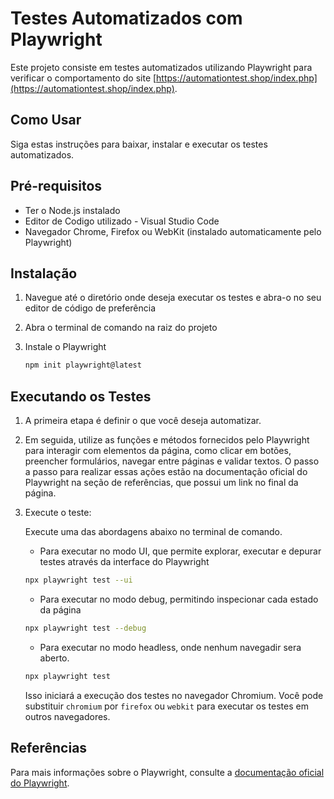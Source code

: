 # Testes Automatizados com Playwright

Este projeto consiste em testes automatizados utilizando Playwright para verificar o comportamento do site [https://automationtest.shop/index.php](https://automationtest.shop/index.php).

## Como Usar

Siga estas instruções para baixar, instalar e executar os testes automatizados.

## Pré-requisitos

- Ter o Node.js instalado
- Editor de Codigo utilizado - Visual Studio Code
- Navegador Chrome, Firefox ou WebKit (instalado automaticamente pelo Playwright)

## Instalação

1. Navegue até o diretório onde deseja executar os testes e abra-o no seu editor de código de preferência
   
2. Abra o terminal de comando na raiz do projeto
   
3. Instale o Playwright

   ```bash
   npm init playwright@latest
   ```

## Executando os Testes

1.  A primeira etapa é definir o que você deseja automatizar.

2.  Em seguida, utilize as funções e métodos fornecidos pelo Playwright para interagir com elementos da página, como clicar em botões, preencher formulários, navegar entre páginas e validar textos. O passo a passo para realizar essas ações estão na documentação oficial do Playwright na seção de referências, que possui um link no final da página.


3. Execute o teste:

   Execute uma das abordagens abaixo no terminal de comando.

   - Para executar no modo UI, que permite explorar, executar e depurar testes através da interface do Playwright

   ```bash
   npx playwright test --ui
   ```

   - Para executar no modo debug, permitindo inspecionar cada estado da página 

   ```bash
   npx playwright test --debug
   ```

   - Para executar no modo headless, onde nenhum navegadir sera aberto.

   ```bash
   npx playwright test
   ```

   Isso iniciará a execução dos testes no navegador Chromium. Você pode substituir `chromium` por `firefox` ou `webkit` para executar os testes em outros navegadores.

## Referências

Para mais informações sobre o Playwright, consulte a [documentação oficial do Playwright](https://playwright.dev/).
